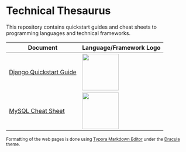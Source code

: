 # Technical Thesaurus

This repository contains quickstart guides and cheat sheets to programming languages and technical frameworks.

Document | Language/Framework Logo 
-- | --
<a href = "Django/pages/DjangoQuickstartGuide.html" target = "_blank" rel = "noopener noreferrer">Django Quickstart Guide</a> | <a href = "Django/pages/DjangoQuickstartGuide.html" target = "_blank" rel = "noopener noreferrer"><img src="https://static.djangoproject.com/img/logos/django-logo-negative.png" height="100"></a>
<a href = "MySQL/pages/MySQLCheatSheet.html" target = "_blank" rel = "noopener noreferrer">MySQL Cheat Sheet</a> | <a href = "MySQL/pages/MySQLQuickstartGuide.html" target = "_blank" rel = "noopener noreferrer"><img src="https://1000logos.net/wp-content/uploads/2020/08/MySQL-Logo.png" height="100"></a>

<small>Formatting of the web pages is done using [Typora Markdown Editor](https://typora.io) under the [Dracula](https://draculatheme.com/typora) theme.</small>
